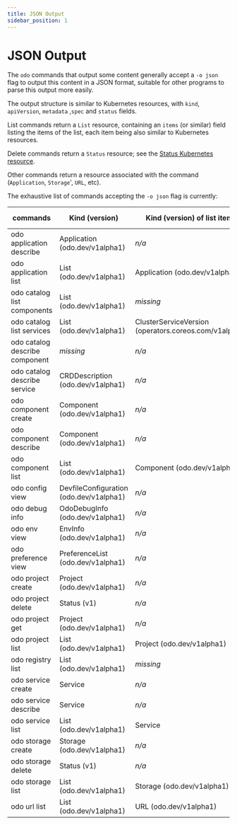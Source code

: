 ```yaml
---
title: JSON Output
sidebar_position: 1
---
```

# JSON Output

The `odo` commands that output some content generally accept a `-o json` flag to output this content in a JSON format, suitable for other programs to parse this output more easily.

The output structure is similar to Kubernetes resources, with `kind`, `apiVersion`, `metadata` ,`spec` and `status` fields.

List commands return a `List` resource, containing an `items` (or similar) field listing the items of the list, each item being also similar to Kubernetes resources.

Delete commands return a `Status` resource; see the [Status Kubernetes resource](https://kubernetes.io/docs/reference/kubernetes-api/common-definitions/status/).

Other commands return a resource associated with the command (`Application`, `Storage`', `URL`, etc).

The exhaustive list of commands accepting the `-o json` flag is currently:

| commands                       | Kind (version)                          | Kind (version) of list items                                 | Complete content?         | 
|--------------------------------|-----------------------------------------|--------------------------------------------------------------|---------------------------|
| odo application describe       | Application (odo.dev/v1alpha1)          | *n/a*                                                        |no                         |
| odo application list           | List (odo.dev/v1alpha1)                 | Application (odo.dev/v1alpha1)                               | ?                         |
| odo catalog list components    | List (odo.dev/v1alpha1)                 | *missing*                                                    | yes                       |
| odo catalog list services      | List (odo.dev/v1alpha1)                 | ClusterServiceVersion (operators.coreos.com/v1alpha1)        | ?                         |
| odo catalog describe component | *missing*                               | *n/a*                                                        | yes                       |
| odo catalog describe service   | CRDDescription (odo.dev/v1alpha1)       | *n/a*                                                        | yes                       |
| odo component create           | Component (odo.dev/v1alpha1)            | *n/a*                                                        | yes                       |
| odo component describe         | Component (odo.dev/v1alpha1)            | *n/a*                                                        | yes                       |
| odo component list             | List (odo.dev/v1alpha1)                 | Component (odo.dev/v1alpha1)                                 | yes                       |
| odo config view                | DevfileConfiguration (odo.dev/v1alpha1) | *n/a*                                                        | yes                       |
| odo debug info                 | OdoDebugInfo (odo.dev/v1alpha1)         | *n/a*                                                        | yes                       |
| odo env view                   | EnvInfo (odo.dev/v1alpha1)              | *n/a*                                                        | yes                       |
| odo preference view            | PreferenceList (odo.dev/v1alpha1)       | *n/a*                                                        | yes                       |
| odo project create             | Project (odo.dev/v1alpha1)              | *n/a*                                                        | yes                       |
| odo project delete             | Status (v1)                             | *n/a*                                                        | yes                       |
| odo project get                | Project (odo.dev/v1alpha1)              | *n/a*                                                        | yes                       |
| odo project list               | List (odo.dev/v1alpha1)                 | Project (odo.dev/v1alpha1)                                   | yes                       |
| odo registry list              | List (odo.dev/v1alpha1)                 | *missing*                                                    | yes                       |
| odo service create             | Service                                 | *n/a*                                                        | yes                       |
| odo service describe           | Service                                 | *n/a*                                                        | yes                       |
| odo service list               | List (odo.dev/v1alpha1)                 | Service                                                      | yes                       |
| odo storage create             | Storage (odo.dev/v1alpha1)              | *n/a*                                                        | yes                       |
| odo storage delete             | Status (v1)                             | *n/a*                                                        | yes                       |
| odo storage list               | List (odo.dev/v1alpha1)                 | Storage (odo.dev/v1alpha1)                                   | yes                       |
| odo url list                   | List (odo.dev/v1alpha1)                 | URL (odo.dev/v1alpha1)                                       | yes                       |

